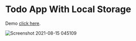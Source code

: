 # Todo App With Local Storage

Demo [click here](https://compassionate-wiles-c4beb3.netlify.app/).

![Screenshot 2021-08-15 045109](https://user-images.githubusercontent.com/84142821/129490246-c47a5d0c-0391-4b26-804e-2542dc1bd46b.jpg)

